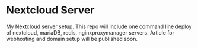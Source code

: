 # Nextcloud Server
My Nextcloud server setup.
This repo will include one command line deploy of nextcloud, mariaDB, redis, nginxproxymanager servers.
Article for webhosting and domain setup will be published soon.
